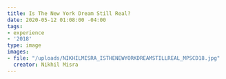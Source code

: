 ```yaml
---
title: Is The New York Dream Still Real?
date: 2020-05-12 01:08:00 -04:00
tags:
- experience
- '2018'
type: image
images:
- file: "/uploads/NIKHILMISRA_ISTHENEWYORKDREAMSTILLREAL_MPSCD18.jpg"
  creator: Nikhil Misra
---
```


